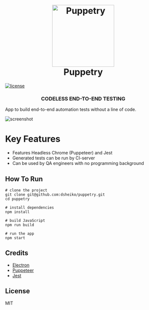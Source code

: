 <h1 align="center">
	<br>
	<img src="https://raw.githubusercontent.com/dsheiko/puppetry/master/assets/puppetry.png" alt="Puppetry" width="200" />
	<br>
	Puppetry
	<br>
</h1>

[![license](https://img.shields.io/github/license/dsheiko/puppetry.svg?style=flat-square)](https://github.com/dsheiko/puppetry)

<h3 align="center">CODELESS END-TO-END TESTING</h3>

App to build end-to-end automation tests without a line of code.

![screenshot](https://raw.githubusercontent.com/dsheiko/puppetry/master/gh-pages/assets/img/puppetry-welcome)

# Key Features
- Features Headless Chrome (Puppeteer) and Jest
- Generated tests can be run by CI-server
- Can be used by QA engineers with no programming background

## How To Run

```
# clone the project
git clone git@github.com:dsheiko/puppetry.git
cd puppetry

# install dependencies
npm install

# build JavaScript
npm run build

# run the app
npm start
```

## Credits

-   [Electron](http://electronjs.org/)
-   [Puppeteer](https://pptr.dev)
-   [Jest](https://jestjs.io/)

## License

MIT
